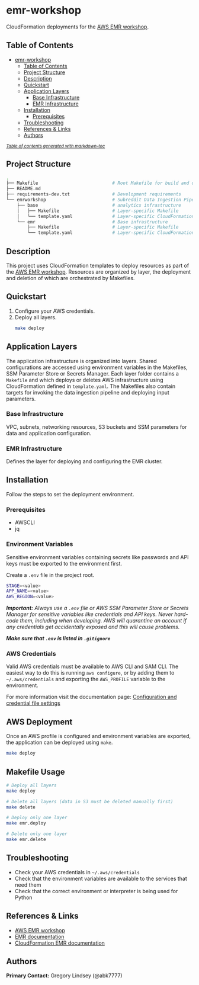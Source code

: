 # emr-workshop

CloudFormation deployments for the [AWS EMR workshop](https://catalog.us-east-1.prod.workshops.aws/workshops/c86bd131-f6bf-4e8f-b798-58fd450d3c44/en-US).

## Table of Contents
- [emr-workshop](#emr-workshop)
  - [Table of Contents](#table-of-contents)
  - [Project Structure](#project-structure)
  - [Description](#description)
  - [Quickstart](#quickstart)
  - [Application Layers](#application-layers)
    - [Base Infrastructure](#base-infrastructure)
    - [EMR Infrastructure](#emr-infrastructure)
  - [Installation](#installation)
    - [Prerequisites](#prerequisites)
  - [Troubleshooting](#troubleshooting)
  - [References & Links](#references--links)
  - [Authors](#authors)

<small><i><a href='http://ecotrust-canada.github.io/markdown-toc/'>Table of contents generated with markdown-toc</a></i></small>


## Project Structure
```bash
.
├── Makefile                            # Root Makefile for build and deployment
├── README.md
├── requirements-dev.txt                # Development requirements
└── emrworkshop                         # Subreddit Data Ingestion Pipeline application
    ├── base                            # analytics infrastructure
    │   ├── Makefile                    # Layer-specific Makefile
    │   └── template.yaml               # Layer-specific CloudFormation
    └── emr                             # Base infrastructure
        ├── Makefile                    # Layer-specific Makefile
        └── template.yaml               # Layer-specific CloudFormation
```

## Description
This project uses CloudFormation templates to deploy resources as part of the [AWS EMR workshop](https://catalog.us-east-1.prod.workshops.aws/workshops/c86bd131-f6bf-4e8f-b798-58fd450d3c44/en-US). 
Resources are organized by layer, the deployment and deletion of which are orchestrated by Makefiles.

<!-- ## Architecture
![sdip-arch-1](docs/source/_static/img/sdip-arch.png) -->

## Quickstart
1. Configure your AWS credentials.
2. Deploy all layers.
   ```bash
   make deploy
   ```

## Application Layers
The application infrastructure is organized into layers. Shared configurations are accessed using environment variables in the Makefiles, SSM Parameter Store or Secrets Manager. Each layer folder contains a `Makefile` and which deploys or deletes AWS infrastructure using CloudFormation defined in `template.yaml`. The Makefiles also contain targets for invoking the data ingestion pipeline and deploying input parameters. 
<!-- See [Usage](#usage) for more information. -->

### Base Infrastructure
VPC, subnets, networking resources, S3 buckets and SSM parameters for data and application configuration.

### EMR Infrastructure
Defines the layer for deploying and configuring the EMR cluster.

## Installation
Follow the steps to set the deployment environment.

### Prerequisites
* AWSCLI
* jq
<!-- * SAM CLI
* Python 3.9 -->

<!-- ### Creating a Python Virtual Environment
When developing locally, create a Python virtual environment to manage dependencies:
```bash
python3 -m venv .venv-dev
source .venv-dev/bin/activate
pip install -U pip
pip install -r requirements.txt
```

### Notebook Setup
To use the virtual environment inside Jupyter Notebook, first activate the virtual environment, then create a kernel for it.
```bash
# Install ipykernal and dot-env
pip install ipykernel python-dotenv

# Add the kernel
python3 -m ipykernel install --user --name=<environment name>

# Delete the kernel
jupyter kernelspec uninstall <environment name>
``` -->

### Environment Variables

Sensitive environment variables containing secrets like passwords and API keys must be exported to the environment first.

Create a `.env` file in the project root.
```bash
STAGE=<value>
APP_NAME=<value>
AWS_REGION=<value>
```

***Important:*** *Always use a `.env` file or AWS SSM Parameter Store or Secrets Manager for sensitive variables like credentials and API keys. Never hard-code them, including when developing. AWS will quarantine an account if any credentials get accidentally exposed and this will cause problems.*

***Make sure that `.env` is listed in `.gitignore`***

### AWS Credentials
Valid AWS credentials must be available to AWS CLI and SAM CLI. The easiest way to do this is running `aws configure`, or by adding them to `~/.aws/credentials` and exporting the `AWS_PROFILE` variable to the environment.

For more information visit the documentation page:
[Configuration and credential file settings](https://docs.aws.amazon.com/cli/latest/userguide/cli-configure-files.html)

## AWS Deployment
Once an AWS profile is configured and environment variables are exported, the application can be deployed using `make`.
```bash
make deploy
```

## Makefile Usage
```bash
# Deploy all layers
make deploy

# Delete all layers (data in S3 must be deleted manually first)
make delete

# Deploy only one layer
make emr.deploy

# Delete only one layer
make emr.delete
```

<!-- ## Testing
### Unit Tests
Create a Python virtual environment to manage test dependencies.

```bash
python3 -m venv .venv-test
source .venv-test/bin/activate
pip install -U pip
pip install -r requirements-tests.txt
```
Run tests with the following command.
```bash
coverage run -m pytest  
``` -->

## Troubleshooting
* Check your AWS credentials in `~/.aws/credentials`
* Check that the environment variables are available to the services that need them
* Check that the correct environment or interpreter is being used for Python

## References & Links
- [AWS EMR workshop](https://catalog.us-east-1.prod.workshops.aws/workshops/c86bd131-f6bf-4e8f-b798-58fd450d3c44/en-US)
- [EMR documentation](https://docs.aws.amazon.com/emr/index.html)
- [CloudFormation EMR documentation](https://docs.aws.amazon.com/AWSCloudFormation/latest/UserGuide/aws-resource-elasticmapreduce-cluster.html)

## Authors
**Primary Contact:** Gregory Lindsey (@abk7777)
